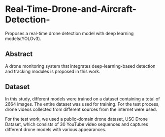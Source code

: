 # Real-Time-Drone-and-Aircraft-Detection-
Proposes a real-time drone detection model with deep learning models(YOLOv3). 
## Abstract
A drone monitoring system that integrates deep-learning-based detection and tracking modules is proposed in this work.
## Dataset
In this study, different models were trained on a dataset containing a total of 2664 images. The entire dataset was used for training. For the test process, drone videos collected from different sources from the internet were used.

For the test work, we used a public-domain drone dataset, USC Drone Dataset, which consists of 30 YouTube video sequences and captures different drone models with various appearances.


